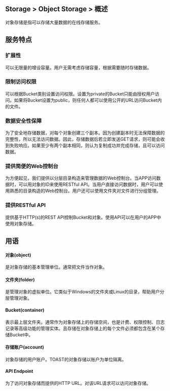 ## Storage > Object Storage > 概述

对象存储是指可以存储大量数据的在线存储服务。

## 服务特点

### 扩展性

可以无限量的增设容量。用户无需考虑存储容量，根据需要随时存储数据。

### 限制访问权限

可以根据Bucket类别设置访问权限。设置为private的Bucket只能由授权用户访问。如果将Bucket设置为public，则任何人都可以使用公开的URL访问Bucket内的文件。

### 数据安全性保障

为了安全地存储数据，对每个对象创建三个副本。因为创建副本时无法保障数据的完整性，所以无法访问数据。因此，存储数据后若立即发送GET请求，则可能会收到失败响应。如果至少有两个副本相同，则认为复制成功并完成存储，且可以访问数据。

### 提供简便的Web控制台

为方便起见，我们提供以分层目录构造来管理数据的Web控制台。当APP访问数据时，可以用对象的ID来使用RESTful API。当用户直接访问数据时，用户可以使用熟悉的目录构造的Web控制台。用户还可以使用文件夹对文件进行分组管理。

### 提供RESTful API

提供基于HTTP(s)的REST API控制Bucket和对象。使用API可以在用户的APP中使用对象存储。


## 用语
#### 对象(object)
是对象存储的基本管理单位。通常把文件当作对象。
#### 文件夹(folder)
是管理对象的虚拟单位。它类似于Windows的文件夹或Linux的目录，帮助用户分层管理对象。
#### Bucket(container)
表示最上层文件夹。通常作为对象存储上的存储空间，也是计费、权限控制、日志记录等高级功能的管理实体。且存储在对象存储上的每个文件必须都包含在某个存储Bucket中。
#### 存储账户(account)
对象存储的用户账户。TOAST的对象存储以账户为单位隔离。
#### API Endpoint
为了访问对象存储而提供的HTTP URL。对该URL请求可以访问对象存储。
